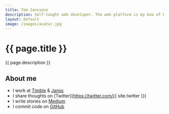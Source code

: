 ```yaml
---
title: Tom Janssens
description: Self-taught web developer. The web platform is my box of LEGOs.
layout: default
image: /images/avatar.jpg
---
```


# {{ page.title }}

{{ page.description }}

## About me

- I work at [Timble](https://www.timble.net) & [Janss](https://www.janss.be)
- I share thoughts on [Twitter](https://twitter.com/{{ site.twitter }})
- I write stories on [Medium](https://medium.com/@janssenstom)
- I commit code on [GitHub](https://github.com/tomjanssens)
